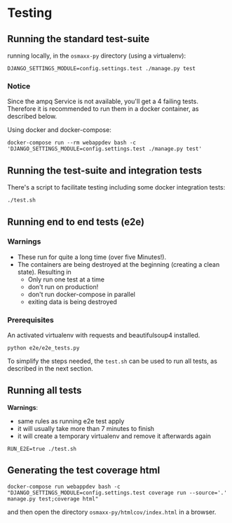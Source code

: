 # Testing

## Running the standard test-suite

running locally, in the `osmaxx-py` directory (using a virtualenv):

```shell
DJANGO_SETTINGS_MODULE=config.settings.test ./manage.py test
```

### Notice

Since the ampq Service is not available, you'll get a 4 failing tests. Therefore it is recommended to
run them in a docker container, as described below.

Using docker and docker-compose:
 
```shell
docker-compose run --rm webappdev bash -c 'DJANGO_SETTINGS_MODULE=config.settings.test ./manage.py test'
```

## Running the test-suite and integration tests

There's a script to facilitate testing including some docker integration tests:

```shell
./test.sh
```

## Running end to end tests (e2e)

### Warnings 

* These run for quite a long time (over five Minutes!). 
* The containers are being destroyed at the beginning (creating a clean state). Resulting in
    * Only run one test at a time
    * don't run on production!
    * don't run docker-compose in parallel
    * exiting data is being destroyed 

### Prerequisites

An activated virtualenv with requests and beautifulsoup4 installed.

```shell
python e2e/e2e_tests.py
```

To simplify the steps needed, the `test.sh` can be used to run all tests, as described in the next section.
 
## Running all tests

**Warnings**:

* same rules as running e2e test apply
* it will usually take more than 7 minutes to finish
* it will create a temporary virtualenv and remove it afterwards again

```shell
RUN_E2E=true ./test.sh
```

## Generating the test coverage html

```shell
docker-compose run webappdev bash -c "DJANGO_SETTINGS_MODULE=config.settings.test coverage run --source='.' manage.py test;coverage html"
``` 

and then open the directory `osmaxx-py/htmlcov/index.html` in a browser.

